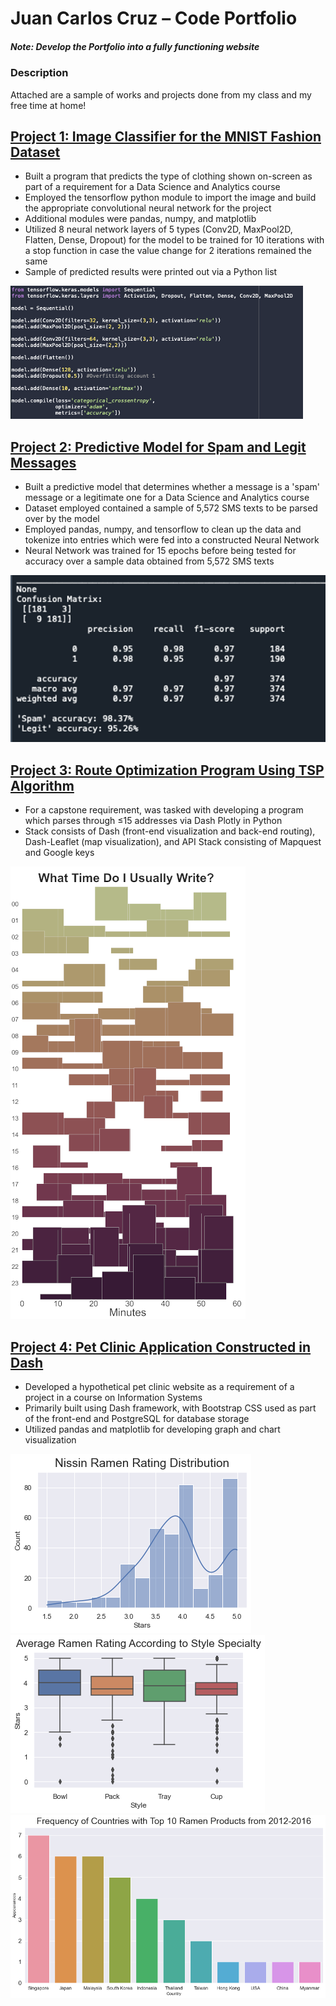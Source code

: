 # Juan Carlos Cruz – Code Portfolio
##### Note: Develop the Portfolio into a fully functioning website

### Description
Attached are a sample of works and projects done from my class and my free time at home!

## [Project 1: Image Classifier for the MNIST Fashion Dataset](https://github.com/jmcruz14/jay-cruz-code-folio-2022/tree/main/image_classifier_project)
* Built a program that predicts the type of clothing shown on-screen as part of a requirement for a Data Science and Analytics course
* Employed the tensorflow python module to import the image and build the appropriate convolutional neural network for the project
* Additional modules were pandas, numpy, and matplotlib
* Utilized 8 neural network layers of 5 types (Conv2D, MaxPool2D, Flatten, Dense, Dropout) for the model to be trained for 10 iterations with a stop function in case the value change for 2 iterations remained the same
* Sample of predicted results were printed out via a Python list

![](/image_classifier_project/image-classifier-code-snippet.png)

## [Project 2: Predictive Model for Spam and Legit Messages](https://github.com/jmcruz14/jay-cruz-code-folio-2022/tree/main/predictive_text_modelling)
* Built a predictive model that determines whether a message is a 'spam' message or a legitimate one for a Data Science and Analytics course
* Dataset employed contained a sample of 5,572 SMS texts to be parsed over by the model
* Employed pandas, numpy, and tensorflow to clean up the data and tokenize into entries which were fed into a constructed Neural Network
* Neural Network was trained for 15 epochs before being tested for accuracy over a sample data obtained from 5,572 SMS texts

![](/predictive_text_modelling/spam-legit-confusionmatrix.png)

## [Project 3: Route Optimization Program Using TSP Algorithm](https://github.com/jmcruz14/jay-cruz-code-folio-2022/tree/main/route_optimizer_capstone)
* For a capstone requirement, was tasked with developing a program which parses through ≤15 addresses via Dash Plotly in Python
* Stack consists of Dash (front-end visualization and back-end routing), Dash-Leaflet (map visualization), and API Stack consisting of Mapquest and Google keys

![](/PROJECT-3/journalfreq_graph-smaller.png)

## [Project 4: Pet Clinic Application Constructed in Dash](https://github.com/jmcruz14/jay-cruz-code-folio-2022/tree/main/pet-clinic-IS-project)
* Developed a hypothetical pet clinic website as a requirement of a project in a course on Information Systems
* Primarily built using Dash framework, with Bootstrap CSS used as part of the front-end and PostgreSQL for database storage
* Utilized pandas and matplotlib for developing graph and chart visualization

![](/PROJECT-4/ramen_rating_nissin-dist.png)
![](/PROJECT-4/ramen_rating_style.png)
![](/PROJECT-4/ramen_rating_top-10.png)
